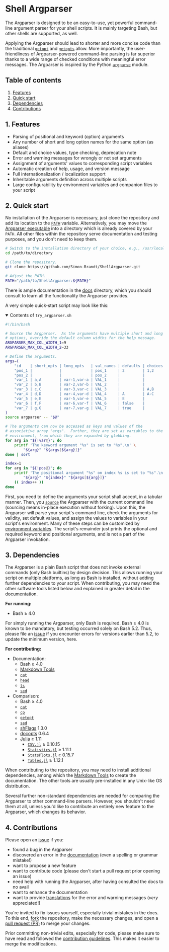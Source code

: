 # Shell Argparser

The Argparser is designed to be an easy-to-use, yet powerful command-line argument parser for your shell scripts. It is mainly targeting Bash, but other shells are supported, as well.

Applying the Argparser should lead to shorter and more concise code than the traditional [`getopt`](https://man7.org/linux/man-pages/man1/getopt.1.html "man7.org &rightarrow; man pages &rightarrow; getopt(1)") and [`getopts`](https://www.gnu.org/software/bash/manual/html_node/Bourne-Shell-Builtins.html#index-getopts "gnu.org &rightarrow; Bourne Shell Builtins &rightarrow; getopts") allow. More importantly, the user-friendliness of Argparser-powered command-line parsing is far superior thanks to a wide range of checked conditions with meaningful error messages. The Argparser is inspired by the Python [`argparse`](https://docs.python.org/3/library/argparse.html "python.org &rightarrow; Python documentation &rightarrow; argparse module") module.

<!-- <toc> -->
## Table of contents

1. [Features](#1-features)
1. [Quick start](#2-quick-start)
1. [Dependencies](#3-dependencies)
1. [Contributions](#4-contributions)
<!-- </toc> -->

## 1. Features

- Parsing of positional and keyword (option) arguments
- Any number of short and long option names for the same option (as aliases)
- Default and choice values, type checking, deprecation note
- Error and warning messages for wrongly or not set arguments
- Assignment of arguments' values to corresponding script variables
- Automatic creation of help, usage, and version message
- Full internationalization / localization support
- Inheritable arguments definition across multiple scripts
- Large configurability by environment variables and companion files to your script

## 2. Quick start

No installation of the Argparser is necessary, just clone the repository and add its location to the [`PATH`](https://www.gnu.org/software/bash/manual/html_node/Bourne-Shell-Variables.html#index-PATH "gnu.org &rightarrow; Bourne Shell Variables &rightarrow; PATH") variable. Alternatively, you may move the [Argparser executable](argparser) into a directory which is already covered by your `PATH`. All other files within the repository serve documentation and testing purposes, and you don't need to keep them.

```bash
# Switch to the installation directory of your choice, e.g., /usr/local/bin.
cd /path/to/directory

# Clone the repository.
git clone https://github.com/Simon-Brandt/ShellArgparser.git

# Adjust the PATH.
PATH="/path/to/ShellArgparser:${PATH}"
```

There is ample documentation in the [docs](docs) directory, which you should consult to learn all the functionality the Argparser provides.

A very simple quick-start script may look like this:

<details open>

<summary>Contents of <code>try_argparser.sh</code></summary>

<!-- <include command="sed '3,10d;/shellcheck/d' tutorial/try_argparser.sh" lang="bash"> -->
```bash
#!/bin/bash

# Source the Argparser.  As the arguments have multiple short and long
# options, override the default column widths for the help message.
ARGPARSER_MAX_COL_WIDTH_1=9
ARGPARSER_MAX_COL_WIDTH_2=33

# Define the arguments.
args=(
    "id    | short_opts | long_opts   | val_names | defaults | choices | type | arg_no | arg_group            | notes      | help                                              "
    "pos_1 |            |             | pos_1     | 2        | 1,2     | int  | 1      | Positional arguments |            | one positional argument with default and choice   "
    "pos_2 |            |             | pos_2     |          |         | int  | 2      | Positional arguments |            | two positional arguments without default or choice"
    "var_1 | a,A        | var-1,var-a | VAL_1     |          |         | uint | 1      | Mandatory options    |            | one value without default or choice               "
    "var_2 | b,B        | var-2,var-b | VAL_2     |          |         | int  | +      | Mandatory options    |            | at least one value without default or choice      "
    "var_3 | c,C        | var-3,var-c | VAL_3     |          | A,B     | char | +      | Mandatory options    |            | at least one value with choice                    "
    "var_4 | d,D        | var-4,var-d | VAL_4     | A        | A-C     | char | 1      | Optional options     |            | one value with default and choice                 "
    "var_5 | e,E        | var-5,var-e | VAL_5     | E        |         | str  | 1      | Optional options     |            | one value with default                            "
    "var_6 | f,F        | var-6,var-f | VAL_6     | false    |         | bool | 0      | Optional options     |            | no value (flag) with default                      "
    "var_7 | g,G        | var-7,var-g | VAL_7     | true     |         | bool | 0      | Optional options     | deprecated | no value (flag) with default                      "
)
source argparser -- "$@"

# The arguments can now be accessed as keys and values of the
# associative array "args".  Further, they are set as variables to the
# environment, from which they are expanded by globbing.
for arg in "${!var@}"; do
    printf 'The keyword argument "%s" is set to "%s".\n' \
        "${arg}" "${args[${arg}]}"
done | sort

index=1
for arg in "${!pos@}"; do
    printf 'The positional argument "%s" on index %s is set to "%s".\n' \
        "${arg}" "${index}" "${args[${arg}]}"
    (( index++ ))
done
```
<!-- </include> -->

</details>

First, you need to define the arguments your script shall accept, in a tabular manner. Then, you [`source`](https://www.gnu.org/software/bash/manual/html_node/Bash-Builtins.html#index-source "gnu.org &rightarrow; Bash Builtins &rightarrow; source") the Argparser with the current command line (sourcing means in-place execution without forking). Upon this, the Argparser will parse your script's command line, check the arguments for validity, set default values, and assign the values to variables in your script's environment. Many of these steps can be customized by [environment variables](docs/reference/environment_variables/overview.md). The script's remainder just prints the optional and required keyword and positional arguments, and is not a part of the Argparser invokation.

## 3. Dependencies

The Argparser is a plain Bash script that does not invoke external commands (only Bash builtins) by design decision. This allows running your script on multiple platforms, as long as Bash is installed, without adding further dependencies to your script. When contributing, you may need the other software tools listed below and explained in greater detail in the [documentation](docs/dependencies.md).

**For running:**

- Bash &geq; 4.0

For simply running the Argparser, only Bash is required. Bash &geq; 4.0 is known to be mandatory, but testing occurred solely on Bash 5.2. Thus, please file an [issue](https://github.com/Simon-Brandt/ShellArgparser/issues/new "github.com &rightarrow; Simon-Brandt &rightarrow; ShellArgparser &rightarrow; Issues") if you encounter errors for versions earlier than 5.2, to update the minimum version, here.

**For contributing:**

- Documentation:
  - Bash &geq; 4.0
  - [Markdown Tools](https://github.com/Simon-Brandt/MarkdownTools "github.com &rightarrow; Simon-Brandt &rightarrow; MarkdownTools")
  - [`cat`](https://man7.org/linux/man-pages/man1/cat.1.html "man7.org &rightarrow; man pages &rightarrow; cat(1)")
  - [`head`](https://man7.org/linux/man-pages/man1/head.1.html "man7.org &rightarrow; man pages &rightarrow; head(1)")
  - [`ls`](https://man7.org/linux/man-pages/man1/ls.1.html "man7.org &rightarrow; man pages &rightarrow; ls(1)")
  - [`sed`](https://man7.org/linux/man-pages/man1/sed.1.html "man7.org &rightarrow; man pages &rightarrow; sed(1)")
- Comparison:
  - Bash &geq; 4.0
  - [`cat`](https://man7.org/linux/man-pages/man1/cat.1.html "man7.org &rightarrow; man pages &rightarrow; cat(1)")
  - [`cp`](https://man7.org/linux/man-pages/man1/cp.1.html "man7.org &rightarrow; man pages &rightarrow; cp(1)")
  - [`getopt`](https://man7.org/linux/man-pages/man1/getopt.1.html "man7.org &rightarrow; man pages &rightarrow; getopt(1)")
  - [`sed`](https://man7.org/linux/man-pages/man1/sed.1.html "man7.org &rightarrow; man pages &rightarrow; sed(1)")
  - [shFlags](https://github.com/kward/shflags "github.com &rightarrow; kward &rightarrow; shFlags") 1.3.0
  - [docopts](https://github.com/docopt/docopts "github.com &rightarrow; docopt &rightarrow; docopts") 0.6.4
  - [Julia](https://julialang.org/ "julialang.org") &geq; 1.11
    - [`CSV.jl`](https://csv.juliadata.org/stable/ "csv.juliadata.org") &geq; 0.10.15
    - [`Statistics.jl`](https://docs.julialang.org/en/v1/stdlib/Statistics/ "docs.julialang.org &rightarrow; Statistics.jl") &geq; 1.11.1
    - [`StatsPlots.jl`](https://docs.juliaplots.org/stable/generated/statsplots/ "docs.juliaplots.org &rightarrow; StatsPlots.jl") &geq; 0.15.7
    - [`Tables.jl`](https://tables.juliadata.org/stable/ "tables.juliadata.org") &geq; 1.12.1

When contributing to the repository, you may need to install additional dependencies, among which the [Markdown Tools](https://github.com/Simon-Brandt/MarkdownTools "github.com &rightarrow; Simon-Brandt &rightarrow; MarkdownTools") to create the documentation. The other tools are usually pre-installed in any Unix-like OS distribution.

Several further non-standard dependencies are needed for comparing the Argparser to other command-line parsers. However, you shouldn't need them at all, unless you'd like to contribute an entirely new feature to the Argparser, which changes its behavior.

## 4. Contributions

Please open an [issue](https://github.com/Simon-Brandt/ShellArgparser/issues/new "github.com &rightarrow; Simon-Brandt &rightarrow; ShellArgparser &rightarrow; Issues") if you:

- found a bug in the Argparser
- discovered an error in the [documentation](docs) (even a spelling or grammar mistake!)
- want to propose a new feature
- want to contribute code (please don't start a pull request prior opening an issue)
- need help with running the Argparser, after having consulted the docs to no avail
- want to enhance the documentation
- want to provide [translations](docs/reference/translations/introduction.md) for the error and warning messages (*very* appreciated!)

You're invited to fix issues yourself, especially trivial mistakes in the docs. To this end, [fork](https://github.com/Simon-Brandt/ShellArgparser/fork) the repository, make the necessary changes, and open a [pull request (PR)](https://github.com/Simon-Brandt/ShellArgparser/compare "github.com &rightarrow; Simon-Brandt &rightarrow; ShellArgparser &rightarrow; Pull Requests") to merge your changes.

Prior committing non-trivial edits, especially for code, please make sure to have read and followed the [contribution guidelines](CONTRIBUTING.md). This makes it easier to merge the modifications.
